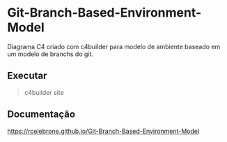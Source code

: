 # Git-Branch-Based-Environment-Model
Diagrama C4 criado com c4builder para modelo de ambiente baseado em um modelo de branchs do git.

## Executar
> c4builder site

## Documentação
https://rcelebrone.github.io/Git-Branch-Based-Environment-Model
